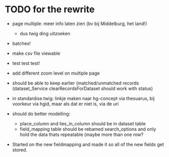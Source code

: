 # TODO for the rewrite

- page multiple: meer info laten zien (bv bij Middelburg, het land!)
    - dus twig ding uitzoeken
- batches!
- make csv file viewable
- test test test!
- add different zoom level on multiple page


- should be able to keep earlier (matched/unmatched records
    (dataset_Service clearRecordsForDataset should work with status)

- in standardise.twig: linkje maken naar hg-concept via thesuarus, bij voorkeur via hgid, maar als dat er niet is, via de uri


- should do better modelling:
    - place_column and lies_in_column should be in dataset table
    - field_mapping table should be rebamed search_options and only hold the data thats repeatable (maybe more than one row?

+ Started on the new fieldmapping and made it so all of the new fields get stored.


